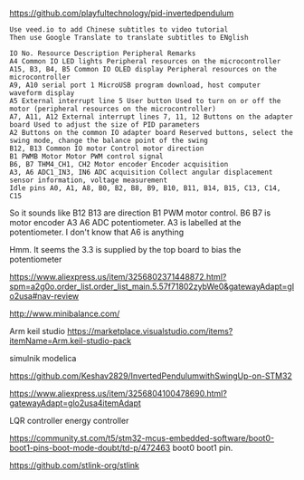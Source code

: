 https://github.com/playfultechnology/pid-invertedpendulum

```
Use veed.io to add Chinese subtitles to video tutorial
Then use Google Translate to translate subtitles to ENglish

IO No. Resource Description Peripheral Remarks
A4 Common IO LED lights Peripheral resources on the microcontroller
A15, B3, B4, B5 Common IO OLED display Peripheral resources on the microcontroller
A9, A10 serial port 1 MicroUSB program download, host computer waveform display
A5 External interrupt line 5 User button Used to turn on or off the motor (peripheral resources on the microcontroller)
A7, A11, A12 External interrupt lines 7, 11, 12 Buttons on the adapter board Used to adjust the size of PID parameters
A2 Buttons on the common IO adapter board Reserved buttons, select the swing mode, change the balance point of the swing
B12, B13 Common IO motor Control motor direction
B1 PWMB Motor Motor PWM control signal
B6, B7 THM4_CH1, CH2 Motor encoder Encoder acquisition
A3, A6 ADC1_IN3, IN6 ADC acquisition Collect angular displacement sensor information, voltage measurement
Idle pins A0, A1, A8, B0, B2, B8, B9, B10, B11, B14, B15, C13, C14, C15 
```
So it sounds like
B12 B13 are direction
B1 PWM motor control.
B6 B7 is motor encoder
A3 A6 ADC potentiometer. A3 is labelled at the potentiometer. I don't know that A6 is anything


Hmm. It seems the 3.3 is supplied by the top board to bias the potentiometer


https://www.aliexpress.us/item/3256802371448872.html?spm=a2g0o.order_list.order_list_main.5.57f71802zybWe0&gatewayAdapt=glo2usa#nav-review

http://www.minibalance.com/


Arm keil studio
https://marketplace.visualstudio.com/items?itemName=Arm.keil-studio-pack


simulnik
modelica

https://github.com/Keshav2829/InvertedPendulumwithSwingUp-on-STM32

https://www.aliexpress.us/item/3256804100478690.html?gatewayAdapt=glo2usa4itemAdapt


LQR controller
energy controller


https://community.st.com/t5/stm32-mcus-embedded-software/boot0-boot1-pins-boot-mode-doubt/td-p/472463
boot0 boot1 pin.

https://github.com/stlink-org/stlink